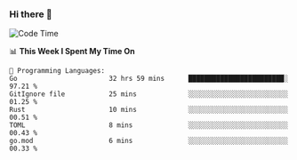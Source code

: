 ### Hi there 👋

<!--
**CrazyCollin/crazycollin** is a ✨ _special_ ✨ repository because its `README.md` (this file) appears on your GitHub profile.

Here are some ideas to get you started:

- 🔭 I’m currently working on ...
- 🌱 I’m currently learning ...
- 👯 I’m looking to collaborate on ...
- 🤔 I’m looking for help with ...
- 💬 Ask me about ...
- 📫 How to reach me: ...
- 😄 Pronouns: ...
- ⚡ Fun fact: ...
-->

<!--START_SECTION:waka-->
![Code Time](http://img.shields.io/badge/Code%20Time-1%2C411%20hrs%2038%20mins-blue)

📊 **This Week I Spent My Time On** 

```text
💬 Programming Languages: 
Go                       32 hrs 59 mins      ████████████████████████░   97.21 % 
GitIgnore file           25 mins             ░░░░░░░░░░░░░░░░░░░░░░░░░   01.25 % 
Rust                     10 mins             ░░░░░░░░░░░░░░░░░░░░░░░░░   00.51 % 
TOML                     8 mins              ░░░░░░░░░░░░░░░░░░░░░░░░░   00.43 % 
go.mod                   6 mins              ░░░░░░░░░░░░░░░░░░░░░░░░░   00.33 % 
```


<!--END_SECTION:waka-->
